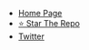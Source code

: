 * [Home Page](/)
* [⭐ Star The Repo](https://github.com/Pradumnasaraf/open-source-with-pradumna)
* [Twitter](https://twitter.com/pradumna_saraf)
